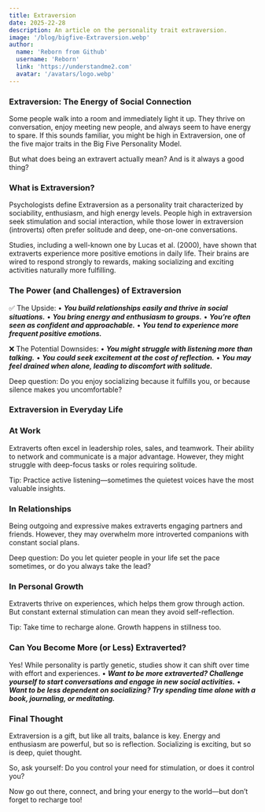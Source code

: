 ```yaml
---
title: Extraversion
date: 2025-22-28
description: An article on the personality trait extraversion.
image: '/blog/bigfive-Extraversion.webp'
author:
  name: 'Reborn from Github'
  username: 'Reborn'
  link: 'https://understandme2.com'
  avatar: '/avatars/logo.webp'
---
```


### Extraversion: The Energy of Social Connection

Some people walk into a room and immediately light it up. They thrive on conversation, enjoy meeting new people, and always seem to have energy to spare. If this sounds familiar, you might be high in Extraversion, one of the five major traits in the Big Five Personality Model.

But what does being an extravert actually mean? And is it always a good thing?

### What is Extraversion?

Psychologists define Extraversion as a personality trait characterized by sociability, enthusiasm, and high energy levels. People high in extraversion seek stimulation and social interaction, while those lower in extraversion (introverts) often prefer solitude and deep, one-on-one conversations.

Studies, including a well-known one by Lucas et al. (2000), have shown that extraverts experience more positive emotions in daily life. Their brains are wired to respond strongly to rewards, making socializing and exciting activities naturally more fulfilling.

### The Power (and Challenges) of Extraversion

✅ The Upside:
	•	***You build relationships easily and thrive in social situations.***
	•	***You bring energy and enthusiasm to groups.***
	•	***You’re often seen as confident and approachable.***
	•	***You tend to experience more frequent positive emotions.***

❌ The Potential Downsides:
	•	***You might struggle with listening more than talking.***
	•	***You could seek excitement at the cost of reflection.***
	•	***You may feel drained when alone, leading to discomfort with solitude.***

Deep question: Do you enjoy socializing because it fulfills you, or because silence makes you uncomfortable?

### Extraversion in Everyday Life

### At Work

Extraverts often excel in leadership roles, sales, and teamwork. Their ability to network and communicate is a major advantage. However, they might struggle with deep-focus tasks or roles requiring solitude.

Tip: Practice active listening—sometimes the quietest voices have the most valuable insights.

### In Relationships

Being outgoing and expressive makes extraverts engaging partners and friends. However, they may overwhelm more introverted companions with constant social plans.

Deep question: Do you let quieter people in your life set the pace sometimes, or do you always take the lead?

### In Personal Growth

Extraverts thrive on experiences, which helps them grow through action. But constant external stimulation can mean they avoid self-reflection.

Tip: Take time to recharge alone. Growth happens in stillness too.

### Can You Become More (or Less) Extraverted?

Yes! While personality is partly genetic, studies show it can shift over time with effort and experiences.
	•	***Want to be more extraverted? Challenge yourself to start conversations and engage in new social activities.***
	•	***Want to be less dependent on socializing? Try spending time alone with a book, journaling, or meditating.***

### Final Thought

Extraversion is a gift, but like all traits, balance is key. Energy and enthusiasm are powerful, but so is reflection. Socializing is exciting, but so is deep, quiet thought.

So, ask yourself: Do you control your need for stimulation, or does it control you?

Now go out there, connect, and bring your energy to the world—but don’t forget to recharge too!

